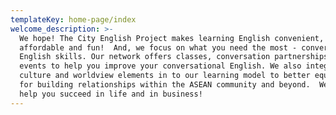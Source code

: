 ```yaml
---
templateKey: home-page/index
welcome_description: >-
  We hope! The City English Project makes learning English convenient,
  affordable and fun!  And, we focus on what you need the most - conversational
  English skills. Our network offers classes, conversation partnerships and
  events to help you improve your conversational English. We also integrate
  culture and worldview elements in to our learning model to better equip your
  for building relationships within the ASEAN community and beyond.  We want to
  help you succeed in life and in business!
---
```


